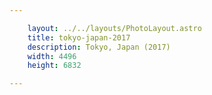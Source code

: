 ```yaml
---

    layout: ../../layouts/PhotoLayout.astro
    title: tokyo-japan-2017
    description: Tokyo, Japan (2017)
    width: 4496
    height: 6832

---
```

